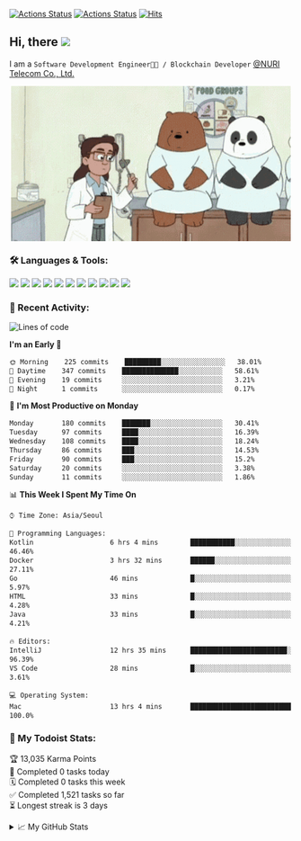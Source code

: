 
[![Actions Status](https://github.com/ddok2/ddok2/workflows/Todoist%20Readme/badge.svg)](https://github.com/ddok2/ddok2/actions)
[![Actions Status](https://github.com/ddok2/ddok2/workflows/wakatime-stats/badge.svg)](https://github.com/ddok2/ddok2/actions)
[![Hits](https://hits.seeyoufarm.com/api/count/incr/badge.svg?url=https%3A%2F%2Fgithub.com%2Fddok2)](https://hits.seeyoufarm.com)

<!-- ![visitors](https://visitor-badge.laobi.icu/badge?page_id=ddok2.ddok2) -->
## Hi, there <img src="https://raw.githubusercontent.com/MartinHeinz/MartinHeinz/master/wave.gif" width="25px">

I am a `Software Development Engineer🧑‍💻 / Blockchain Developer` [@NURI Telecom Co., Ltd.](http://www.nuritelecom.com)


<p align="center">
<img align="center" alt="GIF" src="img/debugging.gif" />
</p>


### 🛠 Languages & Tools:
<p>
    <img src="https://img.shields.io/badge/go-%2300ADD8.svg?&style=for-the-badge&logo=go&logoColor=white"/>
    <img src="https://img.shields.io/badge/node.js%20-%2343853D.svg?&style=for-the-badge&logo=node.js&logoColor=white"/>
    <img src="https://img.shields.io/badge/javascript%20-%23323330.svg?&style=for-the-badge&logo=javascript&logoColor=%23F7DF1E"/>
    <img src="https://img.shields.io/badge/typescript%20-%23007ACC.svg?&style=for-the-badge&logo=typescript&logoColor=white"/>
    <img src="https://img.shields.io/badge/python%20-%2314354C.svg?&style=for-the-badge&logo=python&logoColor=white"/>
    <img src="https://img.shields.io/badge/react%20-%2320232a.svg?&style=for-the-badge&logo=react&logoColor=%2361DAFB"/>
    <img src="https://img.shields.io/badge/AWS%20-%23FF9900.svg?&style=for-the-badge&logo=amazon-aws&logoColor=white"/>
    <img src="https://img.shields.io/badge/Google%20Cloud%20-%234285F4.svg?&style=for-the-badge&logo=google-cloud&logoColor=white"/>
    <img src="https://img.shields.io/badge/docker%20-%230db7ed.svg?&style=for-the-badge&logo=docker&logoColor=white"/>
    <img src="https://img.shields.io/badge/kubernetes%20-%23326ce5.svg?&style=for-the-badge&logo=kubernetes&logoColor=white"/>
    <img src="https://img.shields.io/badge/ansible%20-%231A1918.svg?&style=for-the-badge&logo=ansible&logoColor=white"/>
</p>

### 🌈 Recent Activity:
<!--START_SECTION:waka-->
![Lines of code](https://img.shields.io/badge/From%20Hello%20World%20I%27ve%20Written-620156%20lines%20of%20code-blue)

**I'm an Early 🐤** 

```text
🌞 Morning    225 commits    █████████░░░░░░░░░░░░░░░░   38.01% 
🌆 Daytime    347 commits    ██████████████░░░░░░░░░░░   58.61% 
🌃 Evening    19 commits     ░░░░░░░░░░░░░░░░░░░░░░░░░   3.21% 
🌙 Night      1 commits      ░░░░░░░░░░░░░░░░░░░░░░░░░   0.17%

```
📅 **I'm Most Productive on Monday** 

```text
Monday       180 commits    ███████░░░░░░░░░░░░░░░░░░   30.41% 
Tuesday      97 commits     ████░░░░░░░░░░░░░░░░░░░░░   16.39% 
Wednesday    108 commits    ████░░░░░░░░░░░░░░░░░░░░░   18.24% 
Thursday     86 commits     ███░░░░░░░░░░░░░░░░░░░░░░   14.53% 
Friday       90 commits     ███░░░░░░░░░░░░░░░░░░░░░░   15.2% 
Saturday     20 commits     ░░░░░░░░░░░░░░░░░░░░░░░░░   3.38% 
Sunday       11 commits     ░░░░░░░░░░░░░░░░░░░░░░░░░   1.86%

```


📊 **This Week I Spent My Time On** 

```text
⌚︎ Time Zone: Asia/Seoul

💬 Programming Languages: 
Kotlin                   6 hrs 4 mins        ███████████░░░░░░░░░░░░░░   46.46% 
Docker                   3 hrs 32 mins       ██████░░░░░░░░░░░░░░░░░░░   27.11% 
Go                       46 mins             █░░░░░░░░░░░░░░░░░░░░░░░░   5.97% 
HTML                     33 mins             █░░░░░░░░░░░░░░░░░░░░░░░░   4.28% 
Java                     33 mins             █░░░░░░░░░░░░░░░░░░░░░░░░   4.21%

🔥 Editors: 
IntelliJ                 12 hrs 35 mins      ████████████████████████░   96.39% 
VS Code                  28 mins             █░░░░░░░░░░░░░░░░░░░░░░░░   3.61%

💻 Operating System: 
Mac                      13 hrs 4 mins       █████████████████████████   100.0%

```


<!--END_SECTION:waka-->

### 🚧 My Todoist Stats:
<!-- TODO-IST:START -->
🏆  13,035 Karma Points           
🌸  Completed 0 tasks today           
🗓  Completed 0 tasks this week           
✅  Completed 1,521 tasks so far           
⏳  Longest streak is 3 days
<!-- TODO-IST:END -->

<details>
<summary>📈 My GitHub Stats</summary>
<p align="center"> <img src="https://github-readme-stats.vercel.app/api?username=ddok2&show_icons=true" alt="ddok2" />
</details>
